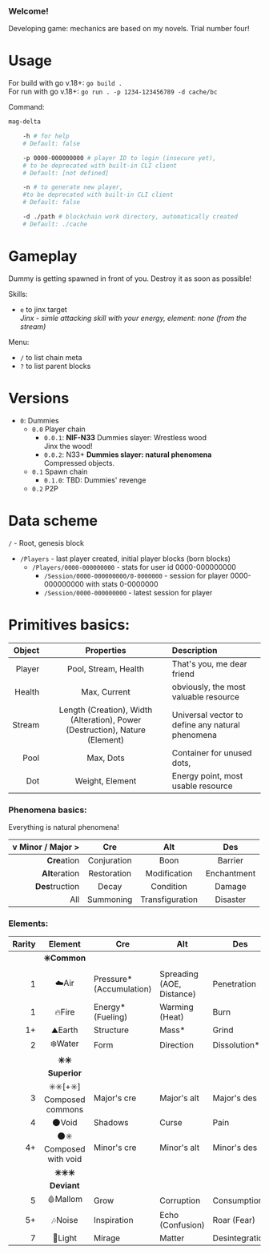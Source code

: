 ### Welcome!
Developing game: mechanics are based on my novels. Trial number four! 

# Usage
 For build with go v.18+: `go build .`  
 For run with go v.18+: `go run . -p 1234-123456789 -d cache/bc`  

Command:
```bash
mag-delta 

    -h # for help
    # Default: false

    -p 0000-000000000 # player ID to login (insecure yet), 
    # to be deprecated with built-in CLI client
    # Default: [not defined]

    -n # to generate new player, 
    #to be deprecated with built-in CLI client
    # Default: false

    -d ./path # blockchain work directory, automatically created 
    # Default: ./cache

```

# Gameplay
Dummy is getting spawned in front of you.
Destroy it as soon as possible!

Skills:  
- `e` to jinx target  
  *Jinx - simle attacking skill with your energy, element: none (from the stream)*

Menu: 
- `/` to list chain meta
- `?` to list parent blocks

# Versions
- `0`: Dummies
  - `0.0` Player chain
    - `0.0.1`: **NIF-N33** Dummies slayer: Wrestless wood  
      Jinx the wood! 
    - `0.0.2`: N33+ **Dummies slayer: natural phenomena**  
      Compressed objects.
  - `0.1` Spawn chain
    - `0.1.0`: TBD: Dummies' revenge
  - `0.2` P2P

# Data scheme 
`/` - Root, genesis block
- `/Players` - last player created, initial player blocks (born blocks)
  - `/Players/0000-000000000` - stats for user id 0000-000000000
    - `/Session/0000-000000000/0-0000000` - session for player 0000-000000000 with stats 0-0000000  
    - `/Session/0000-000000000` - latest session for player

# Primitives basics:
|Object|Properties|Description|
|---:|:---:|:---|
|Player|Pool, Stream, Health|That's you, me dear friend|
|Health|Max, Current|obviously, the most valuable resource|
|Stream|Length (Creation), Width (Alteration), Power (Destruction), Nature (Element)|Universal vector to define any natural phenomena|
|Pool|Max, Dots|Container for unused dots, |
|Dot|Weight, Element|Energy point, most usable resource|


### Phenomena basics:
Everything is natural phenomena!

|v Minor / Major >|Cre|Alt|Des|
|---:|:---:|:---:|:---:|
|**Cre**ation|Conjuration|Boon|Barrier|
|**Alt**eration|Restoration|Modification|Enchantment|
|**Des**truction|Decay|Condition|Damage|
|All|Summoning|Transfiguration|Disaster|

### Elements:

|Rarity|Element|Cre|Alt|Des|
|---:|:---:|---|---|---|
||**✳️Common**||||
|1|☁️Air|Pressure* (Accumulation)|Spreading (AOE, Distance)|Penetration|
|1|🔥Fire|Energy* (Fueling)|Warming (Heat)|Burn|
|1+|⛰Earth|Structure|Mass*|Grind|
|2|❄️Water|Form|Direction|Dissolution*|
||**✳️✳️ Superior**||||
|3|✳️✳️[+✳️] Composed commons|Major's cre|Major's alt|Major's des|
|4|🌑Void|Shadows|Curse|Pain|
|4+|🌑✳️ Composed with void|Minor's cre|Minor's alt|Minor's des|
||**✳️✳️✳️ Deviant**||||
|5|🩸Mallom|Grow|Corruption|Consumption|
|5+|🎶Noise|Inspiration|Echo (Confusion)|Roar (Fear)|
|7|🌟Light|Mirage|Matter|Desintegration|
